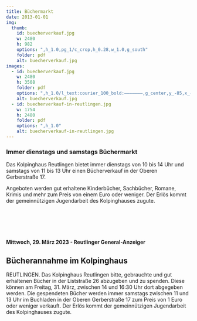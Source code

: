 ```yaml
---
title: Büchermarkt
date: 2013-01-01
img:
  thumb:
    id: buecherverkauf.jpg
    w: 2480
    h: 982
    options: ",h_1.0,pg_1/c_crop,h_0.28,w_1.0,g_south"
    folder: pdf
    alt: buecherverkauf.jpg
images:
  - id: buecherverkauf.jpg
    w: 2480
    h: 3508
    folder: pdf
    options: ",h_1.0/l_text:courier_100_bold:———————,g_center,y_-85,x_-15,co_red"
    alt: buecherverkauf.jpg
  - id: buecherverkauf-in-reutlingen.jpg
    w: 1754
    h: 2480
    folder: pdf
    options: ",h_1.0"
    alt: buecherverkauf-in-reutlingen.jpg
---
```


<!--mehr-->

### Immer dienstags und samstags Büchermarkt

Das Kolpinghaus Reutlingen bietet immer dienstags von 10 bis 14 Uhr und 
samstags von 11 bis 13 Uhr einen Bücherverkauf in der Oberen Gerberstraße 
17\.

Angeboten werden gut erhaltene Kinderbücher, Sachbücher, Romane, Krimis 
und mehr zum Preis von einem Euro oder weniger. Der Erlös kommt der 
gemeinnützigen Jugendarbeit des Kolpinghauses zugute.


<br>
<br>
<br>
<br>

**Mittwoch, 29. März 2023 - Reutlinger General-Anzeiger**
## Bücherannahme im Kolpinghaus
REUTLINGEN. Das Kolpinghaus Reutlingen bitte, gebrauchte und gut erhaltenen Bücher in der Liststraße 26 abzugeben und zu spenden. Diese können am Freitag, 31. März, zwischen 14 und 16:30 Uhr dort abgegeben werden. Die gespendeten Bücher werden immer samstags zwischen 11 und 13 Uhr im Buchladen in der Oberen Gerberstraße 17 zum Preis von 1 Euro oder weniger verkauft. Der Erlös kommt der gemeinnützigen Jugendarbeit des Kolpinghauses zugute.
